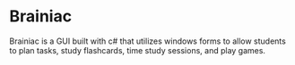 # Brainiac
Brainiac is a GUI built with c# that utilizes windows forms to allow students to plan tasks, study flashcards, time study sessions, and play games.
